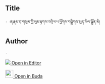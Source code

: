 ## Title
	- ཞ་རྣམ་བྲ་གསུམ་གྱི་སུམ་རྟགས་འགྲེལ་པ་ཕྱོགས་བསྒྲིགས་མུན་སེལ་སྒྲོན་མེ།

## Author
	- 



[<img src="https://img.icons8.com/color/25/000000/edit-property.png"> Open in Editor](http://editor.openpecha.org/P003267)

[<img width="25" src="https://library.bdrc.io/icons/BUDA-small.svg"> Open in Buda](https://library.bdrc.io/show/bdr:IE0OPP003267)
